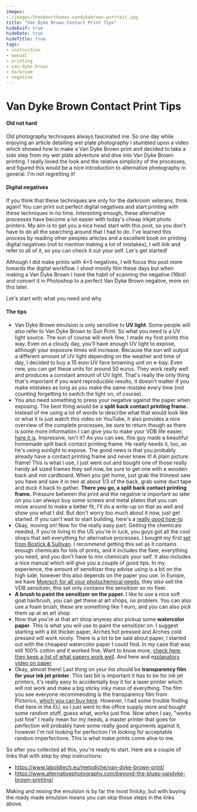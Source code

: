 ```yaml
---
images:
- /images/theodoorthomas-vandykebrown-portrait.jpg
title: "Van Dyke Brown Contact Print Tips"
hideExif: true
hideDate: true
hideTitle: true
tags:
- instruction
- manual
- printing
- van-dyke-brown
- darkroom
- negative
---
```

# Van Dyke Brown Contact Print Tips

#### Old not hard

Old photography techniques always fascinated me. So one day while enjoying an article detailing wet plate photography I stumbled upon a video which showed how to make a Van Dyke Brown print and decided to take a side step from my wet plate adventure and dive into Van Dyke Brown printing. I really loved the look and the relative simplicity of the processes, and figured this would be a nice introduction to alternative photography in general. I'm not regretting it!

#### Digital negatives

If you think that these techniques are only for the darkroom veterans, think again! You can print out perfect digital negatives and start printing with these techniques in no time. Interesting enough, these alternative processes have become a lot easier with today's cheap inkjet photo printers. My aim is to get you a nice head start with this post, so you don't have to do all the searching around that I had to do. I've learned this process by reading other peoples articles and a excellent book on printing digital negatives (not to mention making a lot of mistakes), I will link and refer to all of it, so you can check it out your self. Let's get started!

Although I did make prints with 4×5 negatives, I will focus this post more towards the digital workflow. I shoot mostly film these days but when making a Van Dyke Brown I have the habit of scanning the negative (16bit) and convert it in Photoshop to a perfect Van Dyke Brown negative, more on this later.

Let's start with what you need and why.

#### The tips

- Van Dyke Brown emulsion is only sensitive to **UV light**. Some people will also refer to Van Dyke Brown to Sun Print. So what you need is a UV light source. The sun of course will work fine, I made my first prints this way. Even on a cloudy day, you'll have enough UV light to expose, although your exposure times will increase. Because the sun will output a different amount of UV light depending on the weather and time of day, I decided to buy a 15 euro UV face browning unit on e-bay. Even new, you can get these units for around 50 euros. They work really well and produces a constant amount of UV light. That's really the only thing that's important if you want reproducible results, it doesn't matter if you make mistakes as long as you make the same mistake every time (not counting forgetting to switch the light on, of course).
- You also need something to press your negative against the paper when exposing. The best thing would be a **split back contact printing frame.** Instead of me using a lot of words to describe what that would look like or what it is just watch this video on YouTube, it also provides a nice overview of the complete processes, be sure to return though as there is some more information I can give you to make your VDB life easier, [here it is](http://www.youtube.com/watch?v=Im3uGORB2Uo). Impressive, isn't it? As you can see, this guy made a beautiful homemade split back contact printing frame. He really needs it, too, as he's using sunlight to expose. The good news is that you probably already have a contact printing frame and never knew it! A plain picture frame! This is what I use, I just went out and bought one of those really handy a4 sized frames they sell now, be sure to get one with a wooden back and not cardboard. When you get home, just grab the thinnest saw you have and saw it in two at about 1/3 of the back, grab some duct tape and duck it back to gather. **There you go, a split back contact printing frame.** Pressure between the print and the negative is important so later on you can always buy some screws and metal plates that you can move around to make a better fit, I'll do a write-up on that as well and show you what I did. But don't worry too much about it now, just get started. If you can't wait to start building, here's a [really good how-to](http://www.alternativephotography.com/wp/darkroom/diy-contact-print-frame)
- Okay, moving on! Now for the really easy part. Getting the chemicals needed, if you're living in the US you're in luck, you guys got all the cool shops that sell everything for alternative processes. I bought my first [set from Bostick & Sullivan](http://www.bostick-sullivan.com/cart/product.php?productid=514&cat=48&page=1). I recommend getting this set as it contains enough chemicals for lots of prints, and it includes the fixer, everything you need, and you don't have to mix chemicals your self. It also includes a nice manual which will give you a couple of good tips. In my experience, the amount of sensitizer they advise using is a bit on the high side, however this also depends on the paper you use. In Europe, we have [Moersch for all your photochemical needs](https://www.moersch-photochemie.de/content/shop/edeldruck/132), they also sell the VDB sensitizer, this set only contains the sensitizer so no fixer.
- **A brush to paint the sensitizer on the paper.** I like to use a nice soft goat hairbrush, you can get these at art shops, no problem. You can also use a foam brush, these are something like 1 euro, and you can also pick them up at an art shop
- Now that you're at that art shop anyway also pickup some **watercolor paper**. This is what you will use to paint the sensitizer on. I suggest starting with a bit thicker paper, Arches hot pressed and Arches cold pressed will work nicely. There is a lot to be said about paper, I started out with the cheapest watercolor paper I could find. In my case that was still 100% cotton and it worked fine. Want to know more, [check here, they keep a list of what papers work well](http://www.alternativephotography.com/wp/paper/big-paper-survey-results). And here and e[xplanatory video on paper](http://www.youtube.com/watch?v=PrcwuC-x-BQ&feature=related)
- Okay, almost there! Last thing on your list should be **transparency film for your ink jet printer**. This last bit is important it *has* to be for ink jet printers, it's really easy to accidentally buy it for a laser printer which will not work and make a big sticky inky mess of everything. The film you see everyone recommending is the transparency film from Pictorico, [which you can buy here](http://www.bostick-sullivan.com/cart/product.php?productid=1039&cat=227&page=1). However, I had some trouble finding that here in the EU, so I just went to the office supply store and bought some random stuff, guess what, works just fine. Now when I say, "works just fine" I really mean for my needs, a master printer that goes for perfection will probably have some really good arguments against it, however I'm not looking for perfection I'm looking for acceptable random imperfections. This is what make prints come alive to me.

So after you collected all this, you're ready to start. Here are a couple of links that with step by step instructions:

- https://www.laboldtech.eu/metodiche/van-dyke-brown-print/
- https://www.alternativephotography.com/beyond-the-blues-vandyke-brown-printing/

Making and mixing the emulsion is by far the most finicky, but with buying the ready made emulsion means you can skip those steps in the links above.
